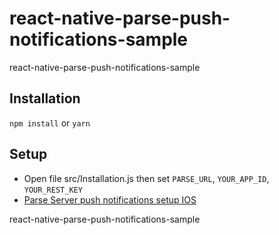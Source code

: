 # react-native-parse-push-notifications-sample
react-native-parse-push-notifications-sample
 
## Installation
`npm install` or `yarn`

## Setup
* Open file src/Installation.js then set `PARSE_URL`, `YOUR_APP_ID`, `YOUR_REST_KEY`
* [Parse Server push notifications setup IOS](https://www.back4app.com/docs/ios/push-notifications/parse-server-push-notifications-swift)

react-native-parse-push-notifications-sample
